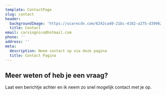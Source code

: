 ```yaml
---
template: ContactPage
slug: contact
header:
  backgroundImage: 'https://ucarecdn.com/6242ca40-21bc-4182-a275-d39962cdc7e6/'
  title: Contact
email: carvingnico@hotmail.com
phone: ''
address: ''
meta:
  description: Neem contact op via deze pagina
  title: Contact Pagina
---
```


## Meer weten of heb je een vraag?

Laat een berichtje achter en ik neem zo snel mogelijk contact met je op.
